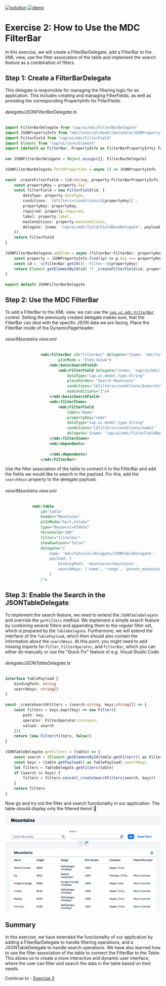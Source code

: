 [![solution](https://flat.badgen.net/badge/solution/available/green?icon=github)](webapp)
[![demo](https://flat.badgen.net/badge/demo/deployed/blue?icon=github)](https://sap-samples.github.io/ui5-mdc-json-tutorial/ex2/dist)
# Exercise 2: How to Use the MDC FilterBar
In this exercise, we will create a FilterBarDelegate, add a FilterBar to the XML view, use the filter association of the table and implement the search feature as a combination of filters.
## Step 1: Create a FilterBarDelegate
This delegate is responsible for managing the filtering logic for an application. This includes creating and managing FilterFields, as well as providing the corresponding PropertyInfo for FilterFields.
###### delegate/JSONFilterBarDelegate.ts
```typescript
import FilterBarDelegate from "sap/ui/mdc/FilterBarDelegate"
import JSONPropertyInfo from "mdc/tutorial/model/metadata/JSONPropertyInfo"
import FilterField from "sap/ui/mdc/FilterField"
import Element from "sap/ui/core/Element"
import {default as FilterBar, PropertyInfo as FilterBarPropertyInfo} from "sap/ui/mdc/FilterBar"

var JSONFilterBarDelegate = Object.assign({}, FilterBarDelegate)

JSONFilterBarDelegate.fetchProperties = async () => JSONPropertyInfo

const _createFilterField = (id:string, property:FilterBarPropertyInfo, filterBar:FilterBar) => {
	const propertyKey = property.key
	const filterField = new FilterField(id, {
		dataType: property.dataType,
		conditions: `{$filters>/conditions/${propertyKey}}`,
		propertyKey: propertyKey,
		required: property.required,
		label: property.label,
		maxConditions: property.maxConditions,
		delegate: {name: "sap/ui/mdc/field/FieldBaseDelegate", payload: {}}
	})
	return filterField
}

JSONFilterBarDelegate.addItem = async (filterBar:FilterBar, propertyKey:string) => {
	const property = JSONPropertyInfo.find((p) => p.key === propertyKey) as FilterBarPropertyInfo
	const id = `${filterBar.getId()}--filter--${propertyKey}`
	return Element.getElementById(id) ?? _createFilterField(id, property, filterBar)
}

export default JSONFilterBarDelegate
```

## Step 2: Use the MDC FilterBar
To add a FilterBar to the XML view, we can use the [`sap.ui.mdc.FilterBar`](https://sdk.openui5.org/api/sap.ui.mdc.FilterBar) control. Setting the previously created delegate makes sure, that the FilterBar can deal with the specific JSON data we are facing. Place the FilterBar inside of the DynamicPageHeader.
###### view/Mountains.view.xml
```xml
				<mdc:FilterBar id="filterbar" delegate="{name: 'mdc/tutorial/delegate/JSONFilterBarDelegate'}"
						p13nMode = "Item,Value">
					<mdc:basicSearchField>
						<mdc:FilterField delegate="{name: 'sap/ui/mdc/field/FieldBaseDelegate'}"
							dataType="sap.ui.model.type.String"
							placeholder= "Search Mountains"
							conditions="{$filters>/conditions/$search}"
							maxConditions="1"/>
					</mdc:basicSearchField>
					<mdc:filterItems>
						<mdc:FilterField
							label="Name"
							propertyKey="name"
							dataType="sap.ui.model.type.String"
							conditions="{$filters>/conditions/name}"
							delegate="{name: 'sap/ui/mdc/field/FieldBaseDelegate'}"/>
					</mdc:filterItems>
					<mdc:dependents>

					</mdc:dependents>
				</mdc:FilterBar>
```

Use the filter association of the table to connect it to the FilterBar and add the fields we would like to search in the payload. For this, add the `searchKeys` property to the delegate payload.
###### view/Mountains.view.xml
```xml
			<mdc:Table
				id="table"
				header="Mountains"
				p13nMode="Sort,Column"
				type="ResponsiveTable"
				threshold="100"
				filter="filterbar"
				showRowCount="false"
				delegate="{
					name: 'mdc/tutorial/delegate/JSONTableDelegate',
					payload: {
						bindingPath: 'mountains>/mountains',
						searchKeys: ['name', 'range', 'parent_mountain', 'countries']
					}
				}">
```

## Step 3: Enable the Search in the JSONTableDelegate
To implement the search feature, we need to extend the `JSONTableDelegate` and override the `getFilters` method. We implement a simple search feature by combining several filters and appending them to the regular filter set, which is prepared by the `TableDelegate`. Furthermore, we will extend the interface of the `TablePayload`, which then should also contain the information about the `searchKeys`. At this point, you might need to add missing imports for `Filter`, `FilterOperator`, and `FilterBar`, which you can either do manually or use the "Quick Fix" feature of e.g. Visual Studio Code.

###### delegate/JSONTableDelegate.ts
```typescript
interface TablePayload {
	bindingPath: string
	searchKeys: string[]
}

const _createSearchFilters = (search:string, keys:string[]) => {
	const filters = keys.map((key) => new Filter({
		path: key,
		operator: FilterOperator.Contains,
		value1: search
	}))
	return [new Filter(filters, false)]
}

JSONTableDelegate.getFilters = (table) => {
	const search = (Element.getElementById(table.getFilter()) as FilterBar).getSearch()
	const keys = (table.getPayload() as TablePayload).searchKeys
	let filters = TableDelegate.getFilters(table)
	if (search && keys) {
		filters = filters.concat(_createSearchFilters(search, keys))
	}
	return filters
}
```
Now go and try out the filter and search functionality in our application. The table should display only the filtered items! 🙌

![Exercise 2 Result](ex2.png)

## Summary
In this exercise, we have extended the functionality of our application by adding a FilterBarDelegate to handle filtering operations, and a JSONTableDelegate to handle search operations. We have also learned how to use the filter association of the table to connect the FilterBar to the Table. This allows us to create a more interactive and dynamic user interface, where the user can filter and search the data in the table based on their needs.

Continue to - [Exercise 3](../ex3/readme.md)